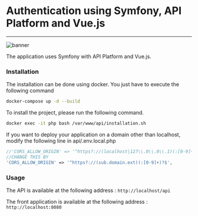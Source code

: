 # Authentication using Symfony, API Platform and Vue.js
---

![banner](https://zupimages.net/up/22/13/qnjm.jpg)

The application uses Symfony with API Platform and Vue.js.

### Installation

The installation can be done using docker. You just have to execute the following command

```bash
docker-compose up -d --build
```

To install the project, please run the following command. 

```bash
docker exec -it php bash /var/www/api/installation.sh
```

If you want to deploy your application on a domain other than localhost, modify the following line in api/.env.local.php

```php
//'CORS_ALLOW_ORIGIN' => '^https?://(localhost|127\\.0\\.0\\.1)(:[0-9]+)?$',
//CHANGE THIS BY
'CORS_ALLOW_ORIGIN' => '^https?://(sub.domain.ext)(:[0-9]+)?$',
```

### Usage

The API is available at the following address : `http://localhost/api`

The front application is available at the following address : `http://localhost:8080`
